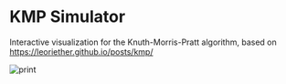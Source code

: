 # KMP Simulator

Interactive visualization for the Knuth-Morris-Pratt algorithm, based on
https://leoriether.github.io/posts/kmp/

![print](https://user-images.githubusercontent.com/8211902/215641434-3e7c5bba-4f04-4ce0-b23c-3113b820a8f5.png)
